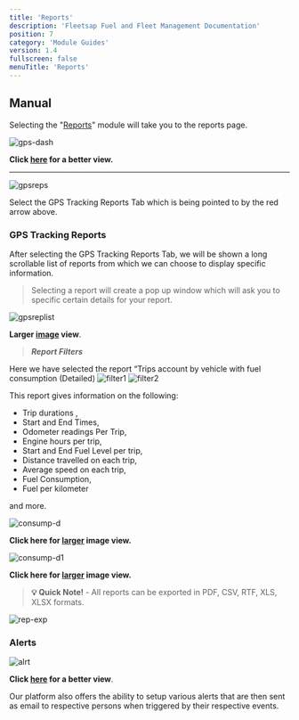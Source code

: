 ```yaml
---
title: 'Reports'
description: 'Fleetsap Fuel and Fleet Management Documentation'
position: 7
category: 'Module Guides'
version: 1.4
fullscreen: false
menuTitle: 'Reports'
---
```



## Manual

Selecting the "[Reports](/features#reports)" module will take you to the reports page. 

![gps-dash](https://i.ibb.co/GtgLX0H/rep1.png)

**Click [here](https://i.ibb.co/GtgLX0H/rep1.png) for a better view.**

---

 ![gpsreps](https://i.ibb.co/XbYT5Qg/rep2.png)

 Select the GPS Tracking Reports Tab which is being pointed to by the red arrow above.

### GPS Tracking Reports

After selecting the GPS Tracking Reports Tab, we will be shown a long scrollable list of reports from which we can choose to display specific information.

> Selecting a report will create a pop up window which will ask you to specific certain details for your report.

![gpsreplist](https://i.ibb.co/Xss0P0L/rep3.png)

**Larger [image](https://i.ibb.co/Xss0P0L/rep3.png) view**.

> ***Report Filters***

Here we have selected the report “Trips account by vehicle with fuel consumption (Detailed)
![filter1](https://i.ibb.co/5Y0WJBC/reptab.png)
![filter2](https://i.ibb.co/NF6zSN5/reptab2.png)

This report gives information on the following:  

- Trip durations , 
- Start and End Times, 
- Odometer readings Per Trip, 
- Engine hours per trip, 
- Start and End Fuel Level per trip, 
- Distance travelled on each trip, 
- Average speed on each trip, 
- Fuel Consumption, 
- Fuel per kilometer  

and more.

![consump-d](https://i.ibb.co/dKvb0PF/freport.png)

**Click here for [larger](https://i.ibb.co/dKvb0PF/freport.png) image view.**

![consump-d1](https://i.ibb.co/N2Z25kh/freport2.png)

**Click here for [larger](https://i.ibb.co/N2Z25kh/freport2.png) image view.**

> **💡 Quick Note!** - All reports can be exported in PDF, CSV, RTF, XLS, XLSX formats.

![rep-exp](https://i.ibb.co/vxmzT1d/freport3.png)

### Alerts  

![alrt](https://i.ibb.co/kJ9KnSB/alerts.png)

**Click [here](https://i.ibb.co/kJ9KnSB/alerts.png) for a better view**.

Our platform also offers the ability to setup various alerts that are then sent as email  to respective persons  when triggered by their respective events.
